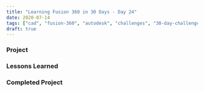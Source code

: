 ```yaml
---
title: "Learning Fusion 360 in 30 Days - Day 24"
date: 2020-07-14
tags: ["cad", "fusion-360", "autodesk", "challenges", "30-day-challenge", "fusion-360-in-30"]
draft: true
---
```

### Project

### Lessons Learned

### Completed Project


